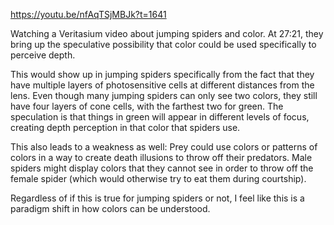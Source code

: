 https://youtu.be/nfAqTSjMBJk?t=1641

Watching a Veritasium video about jumping spiders and color. At 27:21, they bring up the speculative possibility that color could be used specifically to perceive depth.

This would show up in jumping spiders specifically from the fact that they have multiple layers of photosensitive cells at different distances from the lens. Even though many jumping spiders can only see two colors, they still have four layers of cone cells, with the farthest two for green. The speculation is that things in green will appear in different levels of focus, creating depth perception in that color that spiders use.

This also leads to a weakness as well: Prey could use colors or patterns of colors in a way to create death illusions to throw off their predators. Male spiders might display colors that they cannot see in order to throw off the female spider (which would otherwise try to eat them during courtship).

Regardless of if this is true for jumping spiders or not, I feel like this is a paradigm shift in how colors can be understood.

